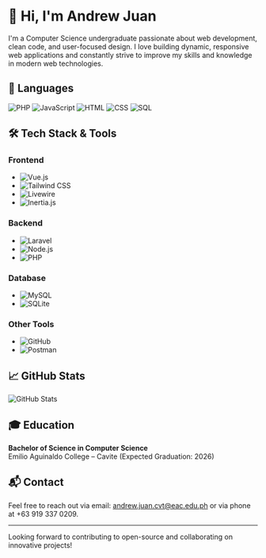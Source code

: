 # 👋 Hi, I'm Andrew Juan

I'm a Computer Science undergraduate passionate about web development, clean code, and user-focused design. I love building dynamic, responsive web applications and constantly strive to improve my skills and knowledge in modern web technologies.

## 🌱 **Languages**

![PHP](https://img.shields.io/badge/-PHP-4F5B93?style=flat&logo=php&logoColor=white) 
![JavaScript](https://img.shields.io/badge/-JavaScript-FFB82A?style=flat&logo=javascript&logoColor=white) 
![HTML](https://img.shields.io/badge/-HTML-FF5722?style=flat&logo=html5&logoColor=white) 
![CSS](https://img.shields.io/badge/-CSS-2965F1?style=flat&logo=css3&logoColor=white) 
![SQL](https://img.shields.io/badge/-SQL-4F7BFF?style=flat&logo=mysql&logoColor=white) 

## 🛠️ **Tech Stack & Tools**

### **Frontend**
- ![Vue.js](https://img.shields.io/badge/-Vue.js-42B883?style=flat&logo=vue.js&logoColor=white)
- ![Tailwind CSS](https://img.shields.io/badge/-Tailwind_CSS-06B6D4?style=flat&logo=tailwind-css&logoColor=white)
- ![Livewire](https://img.shields.io/badge/-Livewire-3A82B5?style=flat&logo=livewire&logoColor=white)
- ![Inertia.js](https://img.shields.io/badge/-Inertia.js-30B0B2?style=flat&logo=inertia&logoColor=white)

### **Backend**
- ![Laravel](https://img.shields.io/badge/-Laravel-FF2D20?style=flat&logo=laravel&logoColor=white)
- ![Node.js](https://img.shields.io/badge/-Node.js-339933?style=flat&logo=node.js&logoColor=white)
- ![PHP](https://img.shields.io/badge/-PHP-4F5B93?style=flat&logo=php&logoColor=white)

### **Database**
- ![MySQL](https://img.shields.io/badge/-MySQL-4479A1?style=flat&logo=mysql&logoColor=white)
- ![SQLite](https://img.shields.io/badge/-SQLite-003B57?style=flat&logo=sqlite&logoColor=white)

### **Other Tools**
- ![GitHub](https://img.shields.io/badge/-GitHub-181717?style=flat&logo=github&logoColor=white)
- ![Postman](https://img.shields.io/badge/-Postman-FF6C37?style=flat&logo=postman&logoColor=white)

## 📈 **GitHub Stats**

![GitHub Stats](https://github-readme-stats.vercel.app/api?username=aandrewjuan1&show_icons=true&count_private=true&hide_title=true&hide=prs&theme=radical)

## 🎓 **Education**
**Bachelor of Science in Computer Science**  
Emilio Aguinaldo College – Cavite (Expected Graduation: 2026)

## 📬 **Contact**
Feel free to reach out via email: andrew.juan.cvt@eac.edu.ph or via phone at +63 919 337 0209.

---

Looking forward to contributing to open-source and collaborating on innovative projects!
